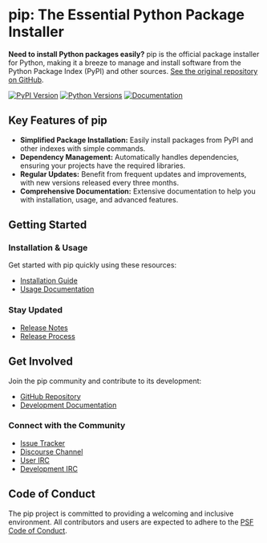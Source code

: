 # pip: The Essential Python Package Installer

**Need to install Python packages easily?** pip is the official package installer for Python, making it a breeze to manage and install software from the Python Package Index (PyPI) and other sources. [See the original repository on GitHub](https://github.com/pypa/pip).

[![PyPI Version](https://img.shields.io/pypi/v/pip.svg)](https://pypi.org/project/pip/)
[![Python Versions](https://img.shields.io/pypi/pyversions/pip)](https://pypi.org/project/pip)
[![Documentation](https://readthedocs.org/projects/pip/badge/?version=latest)](https://pip.pypa.io/en/latest)

## Key Features of pip

*   **Simplified Package Installation:** Easily install packages from PyPI and other indexes with simple commands.
*   **Dependency Management:** Automatically handles dependencies, ensuring your projects have the required libraries.
*   **Regular Updates:** Benefit from frequent updates and improvements, with new versions released every three months.
*   **Comprehensive Documentation:** Extensive documentation to help you with installation, usage, and advanced features.

## Getting Started

### Installation & Usage

Get started with pip quickly using these resources:

*   [Installation Guide](https://pip.pypa.io/en/stable/installation/)
*   [Usage Documentation](https://pip.pypa.io/en/stable/)

### Stay Updated

*   [Release Notes](https://pip.pypa.io/en/stable/news.html)
*   [Release Process](https://pip.pypa.io/en/latest/development/release-process/)

## Get Involved

Join the pip community and contribute to its development:

*   [GitHub Repository](https://github.com/pypa/pip)
*   [Development Documentation](https://pip.pypa.io/en/latest/development)

### Connect with the Community

*   [Issue Tracker](https://github.com/pypa/pip/issues)
*   [Discourse Channel](https://discuss.python.org/c/packaging)
*   [User IRC](https://kiwiirc.com/nextclient/#ircs://irc.libera.chat:+6697/pypa)
*   [Development IRC](https://kiwiirc.com/nextclient/#ircs://irc.libera.chat:+6697/pypa-dev)

## Code of Conduct

The pip project is committed to providing a welcoming and inclusive environment. All contributors and users are expected to adhere to the [PSF Code of Conduct](https://github.com/pypa/.github/blob/main/CODE_OF_CONDUCT.md).